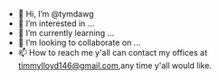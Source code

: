 - 👋 Hi, I’m @tymdawg
- 👀 I’m interested in ...
- 🌱 I’m currently learning ...
- 💞️ I’m looking to collaborate on ...
- 📫 How to reach me y'all can contact my offices at timmylloyd146@gmail.com,any time y'all would like.

<!---
tymdawg/tymdawg is a ✨ special ✨ repository because its `README.md` (this file) appears on your GitHub profile.
You can click the Preview link to take a look at your changes.
--->
